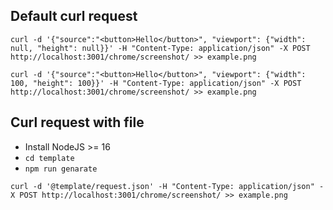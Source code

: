 

## Default curl request
```
curl -d '{"source":"<button>Hello</button>", "viewport": {"width": null, "height": null}}' -H "Content-Type: application/json" -X POST http://localhost:3001/chrome/screenshot/ >> example.png

curl -d '{"source":"<button>Hello</button>", "viewport": {"width": 100, "height": 100}}' -H "Content-Type: application/json" -X POST http://localhost:3001/chrome/screenshot/ >> example.png

```
## Curl request with file

- Install NodeJS >= 16
- `cd template`
- `npm run genarate`

```
curl -d '@template/request.json' -H "Content-Type: application/json" -X POST http://localhost:3001/chrome/screenshot/ >> example.png
```